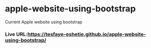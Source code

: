 # apple-website-using-bootstrap
Current Apple website using bootstrap

### Live URL:https://tesfaye-eshetie.github.io/apple-website-using-bootstrap/

